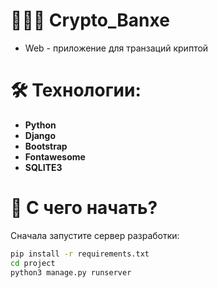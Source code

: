 # 👨🏻‍💻 Crypto_Banxe

- Web - приложение для транзаций криптой


# 🛠 Технологии:

- **Python**
- **Django**
- **Bootstrap**
- **Fontawesome**
- **SQLITE3**



# 👀 С чего начать?

Сначала запустите сервер разработки:

```bash
pip install -r requirements.txt
cd project
python3 manage.py runserver
